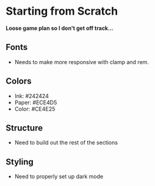 # Starting from Scratch

**Loose game plan so I don't get off track...**

## Fonts

* Needs to make more responsive with clamp and rem.

## Colors

* Ink: #242424
* Paper: #ECE4D5
* Color: #CE4E25

## Structure

* Need to build out the rest of the sections

## Styling

* Need to properly set up dark mode

